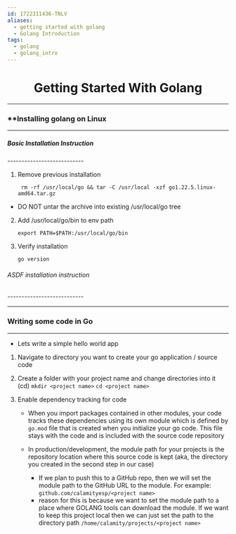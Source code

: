 ```yaml
---
id: 1722311436-TNLV
aliases:
  - getting started with golang
  - Golang Introduction
tags:
  - golang
  - golang_intro
---
```


<center>
<h1>Getting Started With Golang</h1>
</center>


---
### **Installing golang on Linux
---

##### Basic Installation Instruction
\---------------------------

1) Remove previous installation

    ` rm -rf /usr/local/go && tar -C /usr/local -xzf go1.22.5.linux-amd64.tar.gz`

-   <bold>DO NOT</bold> untar the archive into existing /usr/local/go tree

2) Add /usr/local/go/bin to env path

    `export PATH=$PATH:/usr/local/go/bin`

3) Verify installation 

    `go version`


###### ASDF installation instruction
\---------------------------


---
### Writing some code in Go 
---
- Lets write a simple hello world app

1. Navigate to directory you want to create your go application / source code
2. Create a folder with your project name and change directories into it (cd)
		`mkdir <project name>`
		`cd <project name>`

3. Enable dependency tracking for code
	- When you import packages contained in other modules, your code tracks these dependencies using its own module which is defined by `go.mod` 
	  file that is created when you initialize your go code. This file stays with the code and is included with the source code repository

	- In production/development, the module path for your projects is the repository location where this source code is kept (aka, the directory you created in the second step in our case)
		- If we plan to push this to a GitHub repo, then we will set the module path to the GitHub URL to the module. For example: 
				`github.com/calamityesp/<project name>`
		- reason for this is because we want to set the module path to a place where GOLANG tools can download the module. If we want to keep this project local then we can just set the path to the directory path
				`/home/calamity/projects/<project name>`

